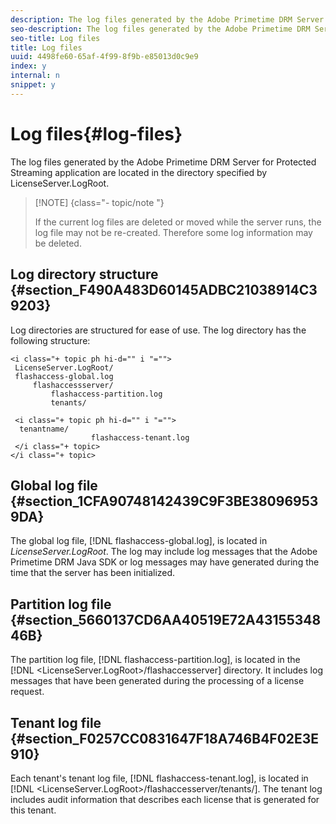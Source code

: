 ```yaml
---
description: The log files generated by the Adobe Primetime DRM Server for Protected Streaming application are located in the directory specified by LicenseServer.LogRoot.
seo-description: The log files generated by the Adobe Primetime DRM Server for Protected Streaming application are located in the directory specified by LicenseServer.LogRoot.
seo-title: Log files
title: Log files
uuid: 4498fe60-65af-4f99-8f9b-e85013d0c9e9
index: y
internal: n
snippet: y
---
```


# Log files{#log-files}

The log files generated by the Adobe Primetime DRM Server for Protected Streaming application are located in the directory specified by LicenseServer.LogRoot.

>[!NOTE] {class="- topic/note "}
>
>If the current log files are deleted or moved while the server runs, the log file may not be re-created. Therefore some log information may be deleted.

## Log directory structure {#section_F490A483D60145ADBC21038914C39203}

Log directories are structured for ease of use. The log directory has the following structure:

```
<i class="+ topic ph hi-d="" i "="">
 LicenseServer.LogRoot/ 
 flashaccess-global.log 
     flashaccessserver/ 
         flashaccess-partition.log 
         tenants/ 
             
 <i class="+ topic ph hi-d="" i "="">
  tenantname/ 
                  flashaccess-tenant.log
 </i class="+ topic>
</i class="+ topic>
```

## Global log file {#section_1CFA90748142439C9F3BE380969539DA}

The global log file, [!DNL flashaccess-global.log], is located in *LicenseServer.LogRoot*. The log may include log messages that the Adobe Primetime DRM Java SDK or log messages may have generated during the time that the server has been initialized.

## Partition log file {#section_5660137CD6AA40519E72A4315534846B}

The partition log file, [!DNL flashaccess-partition.log], is located in the [!DNL <LicenseServer.LogRoot>/flashaccesserver] directory. It includes log messages that have been generated during the processing of a license request.

## Tenant log file {#section_F0257CC0831647F18A746B4F02E3E910}

Each tenant's tenant log file, [!DNL flashaccess-tenant.log], is located in [!DNL <LicenseServer.LogRoot>/flashaccesserver/tenants/<tenantname>]. The tenant log includes audit information that describes each license that is generated for this tenant. 
